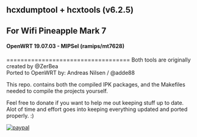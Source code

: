 ## hcxdumptool + hcxtools (v6.2.5)
## For Wifi Pineapple Mark 7 
#### OpenWRT 19.07.03 - MIPSel (ramips/mt7628)  

===================================
Both tools are originally created by @ZerBea  
Ported to OpenWRT by: Andreas Nilsen / @adde88

This repo. contains both the compiled IPK packages, and the Makefiles needed to compile the projects yourself.  

Feel free to donate if you want to help me out keeping stuff up to date.  
Alot of time and effort goes into keeping everything updated and ported properly. :)

[![paypal](https://www.paypalobjects.com/en_US/NO/i/btn/btn_donateCC_LG.gif)](https://www.paypal.com/cgi-bin/webscr?cmd=_s-xclick&hosted_button_id=4HJM939H9PHWW)
